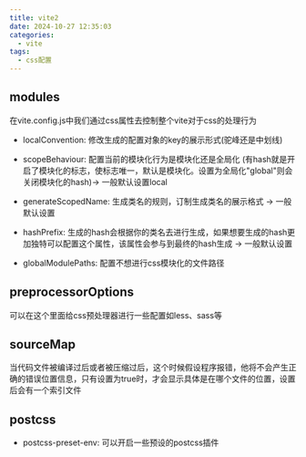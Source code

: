 ```yaml
---
title: vite2
date: 2024-10-27 12:35:03
categories:
  - vite
tags:
  - css配置
---
```



## modules

在vite.config.js中我们通过css属性去控制整个vite对于css的处理行为

- localConvention: 修改生成的配置对象的key的展示形式(驼峰还是中划线)

- scopeBehaviour: 配置当前的模块化行为是模块化还是全局化 (有hash就是开启了模块化的标志，使标志唯一，默认是模块化。设置为全局化"global"则会关闭模块化的hash)-> 一般默认设置local

- generateScopedName: 生成类名的规则，订制生成类名的展示格式 -> 一般默认设置

- hashPrefix: 生成的hash会根据你的类名去进行生成，如果想要生成的hash更加独特可以配置这个属性，该属性会参与到最终的hash生成 -> 一般默认设置

- globalModulePaths: 配置不想进行css模块化的文件路径

## preprocessorOptions

可以在这个里面给css预处理器进行一些配置如less、sass等

## sourceMap

当代码文件被编译过后或者被压缩过后，这个时候假设程序报错，他将不会产生正确的错误位置信息，只有设置为true时，才会显示具体是在哪个文件的位置，设置后会有一个索引文件

## postcss

- postcss-preset-env: 可以开启一些预设的postcss插件